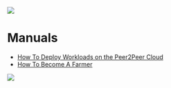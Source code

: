 ![](img/manual_from_laptop.jpg)

# Manuals

- [How To Deploy Workloads on the Peer2Peer Cloud](https://cloud-library.threefold.me/)
- [How To Become A Farmer](farming_manual) 

![](img/different_users_tfgrid.jpg)